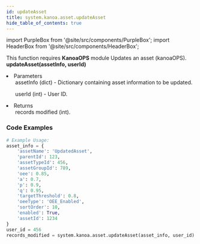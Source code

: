 ```yaml
---
id: updateAsset
title: system.kanoa.asset.updateAsset
hide_table_of_contents: true
---
```


import PurpleBox from '@site/src/components/PurpleBox';
import HeaderBox from '@site/src/components/HeaderBox';

<PurpleBox>This function requires <b>KanoaOPS</b> module</PurpleBox>
<HeaderBox header="Description">Updates an asset (kanoaOPS).</HeaderBox>
<HeaderBox header="Syntax">
    <b>updateAsset(assetInfo, userId)</b>
    <li> Parameters <br />
        <ul>assetInfo (dict) - Dictionary containing asset information to be updated.</ul>
        <ul>userId (int) - User ID.</ul>
    </li>
    <li> Returns <br />
        <ul>records modified (int).</ul>
    </li>
</HeaderBox>

### Code Examples

```python
# Example Usage:
asset_info = {
    'assetName': 'UpdatedAsset',
    'parentId': 123,
    'assetTypeId': 456,
    'assetGroupId': 789,
    'oee': 0.85,
    'a': 0.7,
    'p': 0.9,
    'q': 0.95,
    'targetThreshold': 0.8,
    'oeeType': 'OEE_Enabled',
    'sortOrder': 10,
    'enabled': True,
    'assetId': 1234
}
user_id = 456
records_modified = system.kanoa.asset.updateAsset(asset_info, user_id)

